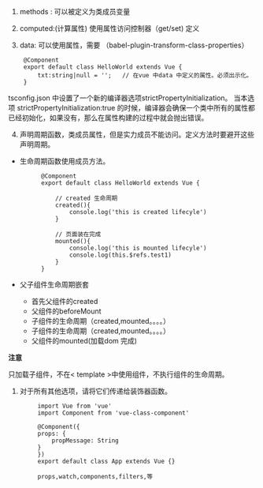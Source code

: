 1. methods : 可以被定义为类成员变量
2. computed:(计算属性) 使用属性访问控制器（get/set) 定义
3. data: 可以使用属性，需要 （babel-plugin-transform-class-properties）

        @Component
        export default class HelloWorld extends Vue {
            txt:string|null = '';   // 在vue 中data 中定义的属性。必须出示化。
        }

tsconfig.json 中设置了一个新的编译器选项strictPropertyInitialization。
当本选项 strictPropertyInitialization:true 的时候，编译器会确保一个类中所有的属性都已经初始化，如果没有，那么在属性构建的过程中就会抛出错误。



4. 声明周期函数，类成员属性，但是实力成员不能访问。定义方法时要避开这些声明周期。

+ 生命周期函数使用成员方法。
  
            @Component
            export default class HelloWorld extends Vue {
                
                // created 生命周期
                created(){
                    console.log('this is created lifecyle')
                }

                // 页面装在完成
                mounted(){
                    console.log('this is mounted lifecyle')
                    console.log(this.$refs.test1)
                }
            }

+ 父子组件生命周期嵌套
  
     + 首先父组件的created
     + 父组件的beforeMount
     + 子组件的生命周期（created,mounted。。。。）
     + 子组件的生命周期（created,mounted。。。。）
     + 父组件的mounted(加载dom 完成)

**注意**

只加载子组件，不在< template >中使用组件，不执行组件的生命周期。


1. 对于所有其他选项，请将它们传递给装饰器函数。

            import Vue from 'vue'
            import Component from 'vue-class-component'
            
            @Component({
            props: {
                propMessage: String
            }
            })
            export default class App extends Vue {}

            props,watch,components,filters,等
